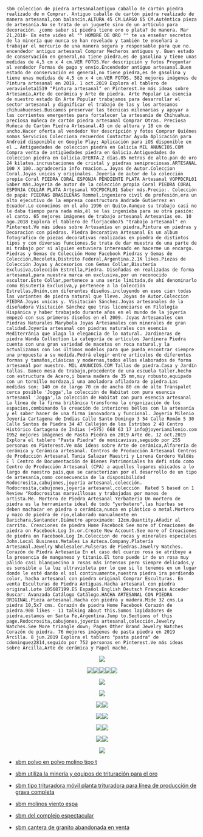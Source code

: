 
```
sbm coleccion de piedra artesanalantiguo caballo de cartón piedra realizado de m Comprar. Antiguo caballo de cartón piedra realizado de manera artesanal,con balancín.ALTURA 45 CM.LARGO 65 CM.Auténtica pieza de artesanía.No se trata de un juguete sino de un artículo para decoración. ¿como saber si piedra tiene oro o plata? de manera. Mar 21,2018· En este video el "" HOMBRE DE ORO "" te va enseñar secretos de la minería que nunca se han revelado y también te enseñará a trabajar el mercurio de una manera segura y responsable para que no. encendedor antiguo artesanal Comprar Mecheros antiguos y. Buen estado de conservación en general,no tiene piedra,es de gasolina y tiene unas medidas de 4,5 cm x 4 cm.VER FOTOS.Ver descripción y fotos Preguntar al vendedor Formas de pago y envío.Encendedor antiguo artesanal.Buen estado de conservación en general,no tiene piedra,es de gasolina y tiene unas medidas de 4,5 cm x 4 cm.VER FOTOS. 582 mejores imágenes de Pintura artesanal en 2019. 1 oct.2019 Explora el tablero de veravioleta1519 "Pintura artesanal" en Pinterest.Ve más ideas sobre Artesanía,Arte de cerámica y Arte de piedra. Arte Popular La esencia de nuestro estado En Arte Popular trabajamos para desarrollar el sector artesanal y dignificar el trabajo de las y los artesanos chihuahuenses.Buscamos preservar las técnicas milenarias y apoyar a las corrientes emergentes para fortalecer la artesanía de Chihuahua. preciosa muñeca de cartón piedra artesanal Comprar Otras. Preciosa Muñeca de Cartón Piedra Artesanal.43 cm de altura y 18 cm de ancho.Hacer oferta al vendedor Ver descripción y fotos Comprar Quiénes somos Servicios Colecciona recuerdos Contactar Ayuda Aplicación para Android disponible en Google Play; Aplicación para iOS disponible en el … Antiguedades de coleccion piedra en Galicia MIL ANUNCIOS.COM Compra venta de antigüedades piedra en Galicia.Antiguedades de coleccion piedra en Galicia.OFERTA.2 días.05 metros de alto.pan de oro 24 kilates.incrustaciones de cristal y piedras semipreciosas.ARTESANAL 100 X 100..agradeceria info rmacion.… Joyas de Autor.Coleccion Coral.Joyas unicas y originales. Joyería de autor de la colección propia Coral PIEDRA CORAL ESPONJA PENDIENTE PLATA Artesanal VOPPDCRL01 Saber más.Joyería de autor de la colección propia Coral PIEDRA CORAL ESPONJA COLLAR PLATA Artesanal VOCPDCRL01 Saber más.Precio:. Colección de papá: PIEDRAS BRASILEÑAS Rommel,ingeniero civil de profesión,era un alto ejecutivo de la empresa constructora Andrade Gutierrez en Ecuador.Lo conocimos en el año 1996 en Quito.Aunque su trabajo casi no le daba tiempo para nada más,él se las ingenieba para su otra pasión: el canto. 65 mejores imágenes de trabajo artesanal Artesanías en. 10 ago.2018 Explora el tablero de florjacobo75 "trabajo artesanal" en Pinterest.Ve más ideas sobre Artesanías en piedra,Pintura en piedras y Decoracion con piedras. Piedra Decorativa Artesanal Es un album fotografico de piezas decorativas realizadas en piedra de distintos tipos y con diversas funciones.Se trata de dar muestra de una parte de mi trabajo por si alguien estuviera interesado en hacerme un encargo. Piedras y Gemas de Colección Home Facebook Piedras y Gemas de Colección,Recoleta,Distrito Federal,Argentina.2.1K likes.Piezas de Colección Joyas y Accesorios con Gemas Collar,Bisutería Exclusiva,Colección Estrella,Piedra. Diseñadas en realizadas de forma artesanal,para nuestra marca en exclusiva,por un reconocido escultor.Este Collar,pertenece a una serie limitada,de ahí denominarlo como Bisutería Exclusiva,y pertenece a la Colección Estrellas,Unión,con diferentes diseños.incluyendo en esos cien todas las variantes de piedra natural que lleve. Joyas de Autor.Coleccion PIEDRA.Joyas unicas y. Visitación Sánchez.Joyas artesanales de la diseñadora Visitación Sánchez que tras licenciarse en Filología Hispánica y haber trabajado durante años en el mundo de la joyería empezó con sus primeros diseños en el 2009. Joyas Artesanales con Piedras Naturales Marybola Joyas Artesanales con minerales de gran calidad.Joyería artesanal con piedras naturales con esencia Mediterránia que alaga la elegancia de lo natural. Jardineras de piedra Wanda Collection La categoría de artículos Jardinera Piedra cuenta con una gran variedad de macetas en roca natural,y la actualizamos con los últimos modelos para que pueda encontrar siempre una propuesta a su medida.Podrá elegir entre artículos de diferentes formas y tamaños,clásicas y modernas,todos ellos elaborados de forma artesanal por nuestro. MIL ANUNCIOS.COM Tallas de piedra.Casa y Jardín tallas. Banco mesa de trabajo,procedente de una escuela taller,hecho con estructura de Acero,i buena madera de 35 mm,muy robusto,equipado con un tornillo mordaza,i una amoladora afiladora de piedra.Las medidas son: 140 cm de largo 70 cm de ancho 80 cm de alto Transpalet cerca posible 'Jogga',la colección de Habitat con pura esencia artesanal 'Jogga',la colección de Habitat con pura esencia artesanal La línea de la firma británica transforma la organización de los espacios,combinando la creación de interiores bellos con la artesanía y el saber hacer de una firma innovadora y funcional. Joyería Milenio Joyería Cartagena de Indias Calle Santo Domingo 3 54 Calle Román 5 30 Calle Santos de Piedra 34 47 Callejón de los Estribos 2 40 Centro Histórico Cartagena de Indias (+575) 668 63 17 info@joyeriamilenio.com 1952 mejores imágenes de Pasta Piedra en 2019 Arte de. 12 oct.2019 Explora el tablero "Pasta Piedra" de monicavisus,seguido por 255 personas en Pinterest.Ve más ideas sobre Arte de cerámica,Alfarería de cerámica y Cerámica artesanal. Centros de Producción Artesanal Centros de Producción Artesanal Tania Salazar Maestri y Lorena Cordero Valdés E l Centro de Documentación de Bienes Patrimoniales ha defi nido como Centro de Producción Artesanal (CPA) a aquellos lugares ubicados a lo largo de nuestro país,que se caracterizan por el desarrollo de un tipo de artesanía,como consecuencia de la disponibilidad Rodocrosita,cabujones,joyería artesanal,colección. Rodocrosita,cabujones,joyería artesanal,colección  Rated 5 based on 1 Review "Rodocrositas maravillosas y trabajadas por manos de artista.Me. Mortero de Piedra Artesanal Yerbateria Un mortero de piedra es la herramienta ideal de todo "yerbatero",las hierbas se deben machacar en piedra o cerámica,nunca en plástico o metal.Mortero y mazo de piedra de rio,elaborado manualmente en Barichara,Santander.Diámetro aproximado: 12cm.Quantity.Añadir al carrito. Creaciones de piedra Home Facebook See more of Creaciones de piedra on Facebook.Log In.or.Create New Account.See more of Creaciones de piedra on Facebook.Log In.Coleccion de rocas y minerales especiales John.Local Business.Metales La Azteca.Company.Platería Artesanal.Jewelry Wholesaler.Pulseras de Piedras.Jewelry Watches. Corazón de Piedra Artesanía En el caso del cuarzo rosa se atribuye a la presencia de manganeso y titanio.El tono puede ir de un rosa muy pálido casi blanquecino a rosas más intensos pero siempre delicados,y es sensible a la luz ultravioleta por lo que si lo tenemos en un lugar donde le esté dando el sol continuamente,nuestra piedra ira perdiendo color, hacha artesanal con piedra original Comprar Esculturas. En venta Esculturas de Piedra Antiguas.Hacha artesanal con piedra original.Lote 105687199.ES Español English Deutsch Français Acceder Buscar: Avanzada Catálogo Catálogo.HACHA ARTESANAL CON PIEDRA ORIGINAL.Pieza artesanal.Hacha con piedra y madera.Mide 32 cms.La piedra 10,5x7 cms. Corazón de piedra Home Facebook Corazón de piedra.908 likes · 11 talking about this.Somos lapidadores de piedra,estamos en Santa Fe,Argentina.Jump to.Sections of this page.Rodocrosita,cabujones,joyería artesanal,colección.Jewelry Watches.See More triangle down; Pages Other Brand Jewelry Watches Corazón de piedra. 76 mejores imágenes de pasta piedra en 2019 Arcilla. 8 jun.2019 Explora el tablero "pasta piedra" de cdominguez2814,seguido por 752 personas en Pinterest.Ve más ideas sobre Arcilla,Arte de cerámica y Papel maché. 
```

<div align="center">

<a href="https://es-crusher.shibang-china.com/github&k=sbm+coleccion+de+piedra+artesanal"><img src="https://static.shibang-china.com/es/crusher/logo.jpg"></a>

<a href="https://es-crusher.shibang-china.com/github&k=sbm+coleccion+de+piedra+artesanal"><img src="https://static.shibang-china.com/es/crusher/index.jpg"></a><a href="https://es-crusher.shibang-china.com/material.htmlgithub&k=sbm+coleccion+de+piedra+artesanal"><img src="https://static.shibang-china.com/es/crusher/material.jpg"></a><a href="https://es-crusher.shibang-china.com/application.htmlgithub&k=sbm+coleccion+de+piedra+artesanal"><img src="https://static.shibang-china.com/es/crusher/application.jpg"></a><a href="https://es-crusher.shibang-china.com/aboutus.htmlgithub&k=sbm+coleccion+de+piedra+artesanal"><img src="https://static.shibang-china.com/es/crusher/aboutus.jpg"></a><a href="https://es-crusher.shibang-china.com/contact.htmlgithub&k=sbm+coleccion+de+piedra+artesanal"><img src="https://static.shibang-china.com/es/crusher/contact.jpg"></a>

<a href="https://es-crusher.shibang-china.com/github&k=sbm+coleccion+de+piedra+artesanal"><img src="https://static.shibang-china.com/es/crusher/banner.jpg"></a>

<a href="https://swt.shibang-china.com/github&k=sbm+coleccion+de+piedra+artesanal"><img src="https://static.shibang-china.com/es/crusher/text.jpg"></a>

<a href="https://swt.shibang-china.com/github&k=sbm+coleccion+de+piedra+artesanal"><img src="https://static.shibang-china.com/es/crusher/chat.jpg"></a><a href="https://es-crusher.shibang-china.com/contact.htmlgithub&k=sbm+coleccion+de+piedra+artesanal"><img src="https://static.shibang-china.com/es/crusher/message.jpg"></a>

<a href="https://es-crusher.shibang-china.com/products/pe.htmlgithub&k=sbm+coleccion+de+piedra+artesanal"><img src="https://static.shibang-china.com/es/crusher/pe.jpg"></a><a href="https://es-crusher.shibang-china.com/products/pf.htmlgithub&k=sbm+coleccion+de+piedra+artesanal"><img src="https://static.shibang-china.com/es/crusher/pf.jpg"></a>

<a href="https://es-crusher.shibang-china.com/products/hpt.htmlgithub&k=sbm+coleccion+de+piedra+artesanal"><img src="https://static.shibang-china.com/es/crusher/hpt.jpg"></a><a href="https://es-crusher.shibang-china.com/products/vsi.htmlgithub&k=sbm+coleccion+de+piedra+artesanal"><img src="https://static.shibang-china.com/es/crusher/vsi.jpg"></a>

<a href="https://es-crusher.shibang-china.com/products/klv.htmlgithub&k=sbm+coleccion+de+piedra+artesanal"><img src="https://static.shibang-china.com/es/crusher/klv.jpg"></a><a href="https://es-crusher.shibang-china.com/products/portable.htmlgithub&k=sbm+coleccion+de+piedra+artesanal"><img src="https://static.shibang-china.com/es/crusher/portable.jpg"></a>

<a href="https://swt.shibang-china.com/github&k=sbm+coleccion+de+piedra+artesanal"><img src="https://static.shibang-china.com/es/crusher/case.jpg"></a>

</div>


* [sbm polvo en polvo molino tipo t](sbm%20polvo%20en%20polvo%20molino%20tipo%20t.md)

* [sbm utiliza la minería y equipos de trituración para el oro](sbm%20utiliza%20la%20miner%C3%ADa%20y%20equipos%20de%20trituraci%C3%B3n%20para%20el%20oro.md)

* [sbm tipo trituradora móvil planta trituradora para línea de producción de grava completa](sbm%20tipo%20trituradora%20m%C3%B3vil%20planta%20trituradora%20para%20l%C3%ADnea%20de%20producci%C3%B3n%20de%20grava%20completa.md)

* [sbm molinos viento espa](sbm%20molinos%20viento%20espa.md)

* [sbm del complejo espectacular](sbm%20del%20complejo%20espectacular.md)

* [sbm cantera de granito abandonada en venta](sbm%20cantera%20de%20granito%20abandonada%20en%20venta.md)
